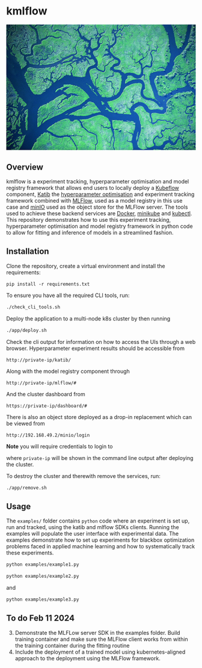 # kmlflow

![](img/kflow.jpg 'locally-kubeflow')

## Overview 

kmlflow is a experiment tracking, hyperparameter optimisation and model registry framework that allows end users to locally deploy a [Kubeflow](https://www.kubeflow.org/) component, [Katib](https://www.kubeflow.org/docs/components/katib/overview/) the [hyperparameter optimisation](https://en.wikipedia.org/wiki/Hyperparameter_optimization) and experiment tracking framework combined with [MLFlow](https://mlflow.org/), used as a model registry in this use case and [minIO](https://min.io/) used as the object store for the MLFlow server. The tools used to achieve these backend services are [Docker](https://www.docker.com/), [minikube](https://minikube.sigs.k8s.io/docs/) and [kubectl](https://kubernetes.io/docs/reference/kubectl/). This repository demonstrates how to use this experiment tracking, hyperparameter optimisation and model registry framework in python code to allow for fitting and inference of models in a streamlined fashion. 


## Installation


Clone the repository, create a virtual environment and install the requirements: 

```
pip install -r requirements.txt
```

To ensure you have all the required CLI tools, run:
```bash
./check_cli_tools.sh
```



Deploy the application to a multi-node k8s cluster by then running
```bash 
./app/deploy.sh
```

Check the cli output for information on how to access the UIs through a web browser. Hyperparameter experiment results should be accessible from
```
http://private-ip/katib/
```

Along with the model registry component through
```
http://private-ip/mlflow/#
```

And the cluster dashboard from 
```
https://private-ip/dashboard/#

```

There is also an object store deployed as a drop-in replacement which can be viewed from 
```
http://192.168.49.2/minio/login
```
**Note** you will require credentials to login to 


where `private-ip` will be shown in the command line output after deploying the cluster. 



To destroy the cluster and therewith remove the services, run:
```bash 
./app/remove.sh
```

## Usage 

The `examples/` folder contains `python` code where an experiment is set up, run and tracked, using the katib and mlflow SDKs clients. Running the examples will populate the user interface with experimental data. The examples demonstrate how to set up experiments for blackbox optimization problems faced in applied machine learning and how to systematically track these experiments.  
```bash
python examples/example1.py
``` 
```bash
python examples/example2.py
```
and 
```bash 
python examples/example3.py
```

## To do Feb 11 2024
3) Demonstrate the MLFLow server SDK in the examples folder. Build  training container and make sure the MLFlow client works from within the training container during the fitting routine 
7) Include the deployment of a trained model using kubernetes-aligned approach to the deployment using the MLFlow framework. 


